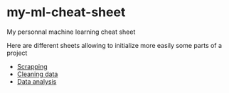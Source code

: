 # my-ml-cheat-sheet

My personnal machine learning cheat sheet

Here are different sheets allowing to initialize more easily some parts of a project

* [Scrapping](scrapping.ipynb)
* [Cleaning data](data-cleaning.ipynb)
* [Data analysis](data-analysys.ipynb)